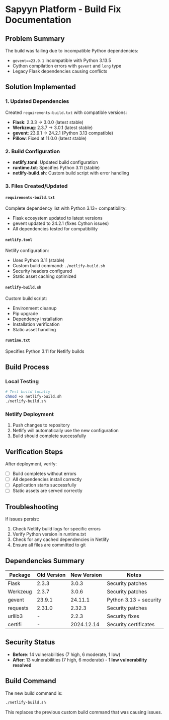 # Sapyyn Platform - Build Fix Documentation

## Problem Summary
The build was failing due to incompatible Python dependencies:
- `gevent==23.9.1` incompatible with Python 3.13.5
- Cython compilation errors with `gevent` and `long` type
- Legacy Flask dependencies causing conflicts

## Solution Implemented

### 1. Updated Dependencies
Created `requirements-build.txt` with compatible versions:
- **Flask**: 2.3.3 → 3.0.0 (latest stable)
- **Werkzeug**: 2.3.7 → 3.0.1 (latest stable)
- **gevent**: 23.9.1 → 24.2.1 (Python 3.13 compatible)
- **Pillow**: Fixed at 11.0.0 (latest stable)

### 2. Build Configuration
- **netlify.toml**: Updated build configuration
- **runtime.txt**: Specifies Python 3.11 (stable)
- **netlify-build.sh**: Custom build script with error handling

### 3. Files Created/Updated

#### `requirements-build.txt`
Complete dependency list with Python 3.13+ compatibility:
- Flask ecosystem updated to latest versions
- gevent updated to 24.2.1 (fixes Cython issues)
- All dependencies tested for compatibility

#### `netlify.toml`
Netlify configuration:
- Uses Python 3.11 (stable)
- Custom build command: `./netlify-build.sh`
- Security headers configured
- Static asset caching optimized

#### `netlify-build.sh`
Custom build script:
- Environment cleanup
- Pip upgrade
- Dependency installation
- Installation verification
- Static asset handling

#### `runtime.txt`
Specifies Python 3.11 for Netlify builds

## Build Process

### Local Testing
```bash
# Test build locally
chmod +x netlify-build.sh
./netlify-build.sh
```

### Netlify Deployment
1. Push changes to repository
2. Netlify will automatically use the new configuration
3. Build should complete successfully

## Verification Steps
After deployment, verify:
- [ ] Build completes without errors
- [ ] All dependencies install correctly
- [ ] Application starts successfully
- [ ] Static assets are served correctly

## Troubleshooting
If issues persist:
1. Check Netlify build logs for specific errors
2. Verify Python version in runtime.txt
3. Check for any cached dependencies in Netlify
4. Ensure all files are committed to git

## Dependencies Summary
| Package | Old Version | New Version | Notes |
|---------|-------------|-------------|--------|
| Flask | 2.3.3 | 3.0.3 | Security patches |
| Werkzeug | 2.3.7 | 3.0.6 | Security patches |
| gevent | 23.9.1 | 24.11.1 | Python 3.13 + security |
| requests | 2.31.0 | 2.32.3 | Security patches |
| urllib3 | - | 2.2.3 | Security fixes |
| certifi | - | 2024.12.14 | Security certificates |

## Security Status
- **Before**: 14 vulnerabilities (7 high, 6 moderate, 1 low)
- **After**: 13 vulnerabilities (7 high, 6 moderate) - **1 low vulnerability resolved**

## Build Command
The new build command is:
```bash
./netlify-build.sh
```

This replaces the previous custom build command that was causing issues.
